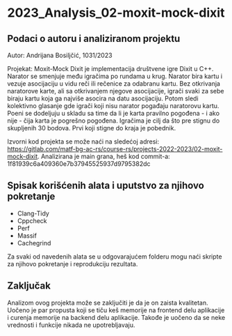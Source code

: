 # 2023_Analysis_02-moxit-mock-dixit

## Podaci o autoru i analiziranom projektu

Autor: Andrijana Bosiljčić, 1031/2023

Projekat: Moxit-Mock Dixit je implementacija društvene igre Dixit u C++. Narator se smenjuje među igračima po rundama u krug. Narator bira kartu i vezuje asocijaciju u vidu reči ili rečenice za odabranu kartu. Bez otkrivanja naratorove karte, ali sa otkrivanjem njegove asocijacije, igrači svaki za sebe biraju kartu koja ga najviše asocira na datu asocijaciju. Potom sledi kolektivno glasanje gde igrači koji nisu narator pogađaju naratorovu kartu. Poeni se dodeljuju u skladu sa time da li je karta pravilno pogođena - i ako nije - čija karta je pogrešno pogođena. Igračima je cilj da što pre stignu do skupljenih 30 bodova. Prvi koji stigne do kraja je pobednik.

Izvorni kod projekta se može naći na sledećoj adresi: https://gitlab.com/matf-bg-ac-rs/course-rs/projects-2022-2023/02-moxit-mock-dixit. Analizirana je main grana, heš kod commit-a: 1f81939c6a409360e7b37945525937d9795382dc


## Spisak korišćenih alata i uputstvo za njihovo pokretanje

- Clang-Tidy
- Cppcheck
- Perf
- Massif
- Cachegrind

Za svaki od navedenih alata se u odgovarajućem folderu mogu naći skripte za njihovo pokretanje i reprodukciju rezultata.

## Zaključak

Analizom ovog projekta može se zaključiti je da je on zaista kvalitetan. Uočeno je par propusta koji se tiču keš memorije na frontend delu aplikacije i curenja memorije na backend delu aplikacije. Takođe je uočeno da se neke vrednosti i funkcije nikada ne upotrebljavaju. 
